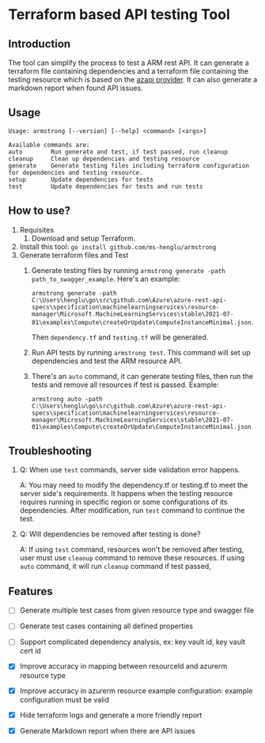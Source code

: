 # Terraform based API testing Tool

## Introduction
The tool can simplify the process to test a ARM rest API. It can generate a terraform file containing dependencies and a
terraform file containing the testing resource which is based on the [azapi provider](https://github.com/Azure/terraform-provider-azapi).
It can also generate a markdown report when found API issues.

## Usage
```
Usage: armstrong [--version] [--help] <command> [<args>]

Available commands are:
auto        Run generate and test, if test passed, run cleanup
cleanup     Clean up dependencies and testing resource
generate    Generate testing files including terraform configuration for dependencies and testing resource.
setup       Update dependencies for tests
test        Update dependencies for tests and run tests
```

## How to use?
1. Requisites
    1. Download and setup Terraform.
2. Install this tool: `go install github.com/ms-henglu/armstrong`
3. Generate terraform files and Test
    1.  Generate testing files by running `armstrong generate -path path_to_swagger_example`.
        Here's an example:
        
        `armstrong generate -path C:\Users\henglu\go\src\github.com\Azure\azure-rest-api-specs\specification\machinelearningservices\resource-manager\Microsoft.MachineLearningServices\stable\2021-07-01\examples\Compute\createOrUpdate\ComputeInstanceMinimal.json`.
        
        Then `dependency.tf` and `testing.tf` will be generated.
    2. Run API tests by running `armstrong test`. This command will set up dependencies and test the ARM resource API.
    3. There's an `auto` command, it can generate testing files, then run the tests and remove all resources if test is passed. Example:
    
       `armstrong auto -path C:\Users\henglu\go\src\github.com\Azure\azure-rest-api-specs\specification\machinelearningservices\resource-manager\Microsoft.MachineLearningServices\stable\2021-07-01\examples\Compute\createOrUpdate\ComputeInstanceMinimal.json`

## Troubleshooting
1. Q: When use `test` commands, server side validation error happens.
   
   A: You may need to modify the dependency.tf or testing.tf to meet the server side's requirements. It happens when the testing resource requires running in specific region or some configurations of its dependencies. After modification, run `test` command to continue the test.

2. Q: Will dependencies be removed after testing is done?
   
    A: If using `test` command, resources won't be removed after testing, user must use `cleanup` command to remove these resources. If using `auto` command, it will run `cleanup` command if test passed,


## Features
- [ ] Generate multiple test cases from given resource type and swagger file
- [ ] Generate test cases containing all defined properties
- [ ] Support complicated dependency analysis, ex: key vault id, key vault cert id
- [x] Improve accuracy in mapping between resourceId and azurerm resource type
- [x] Improve accuracy in azurerm resource example configuration: example configuration must be valid
- [x] Hide terraform logs and generate a more friendly report
- [x] Generate Markdown report when there are API issues


